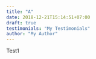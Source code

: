 ```yaml
---
title: "A"
date: 2018-12-21T15:14:51+07:00
draft: true
testimonials: "My Testimonials"
author: "My Author"
---
```

Test1
